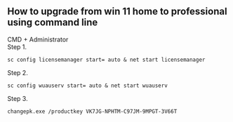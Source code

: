 How to upgrade from win 11 home to professional using command line
-----

CMD + Administrator </br>
Step 1.

```
sc config licensemanager start= auto & net start licensemanager
```

Step 2.

```
sc config wuauserv start= auto & net start wuauserv
```

Step 3.

```
changepk.exe /productkey VK7JG-NPHTM-C97JM-9MPGT-3V66T
```
